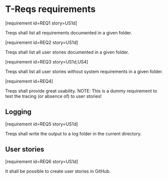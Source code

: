 # T-Reqs requirements

[requirement id=REQ1 story=US1d]

Treqs shall list all requirements documented in a given folder.

[requirement id=REQ2 story=US1d]

Treqs shall list all user stories documented in a given folder.


[requirement id=REQ3 story=US1d,US4]

Treqs shall list all user stories without system requirements in a given folder.

[requirement id=REQ4]

Treqs shall provide great usability.
NOTE: This is a dummy requirement to test the tracing (or absence of) to user stories!

## Logging

[requirement id=REQ5 story=US1d]

Treqs shall write the output to a log folder in the current directory.

## User stories

[requirement id=REQ6 story=US1d]

It shall be possible to create user stories in GitHub.
